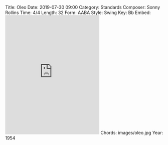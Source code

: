 Title: Oleo
Date: 2019-07-30 09:00
Category: Standards
Composer: Sonny Rollins
Time: 4/4
Length: 32
Form: AABA
Style: Swing
Key: Bb
Embed: <iframe src="https://open.spotify.com/embed/playlist/3FcCxiYW2IjJqyDYHHkQCr" width="300" height="380" frameborder="0" allowtransparency="true" allow="encrypted-media"></iframe>
Chords: images/oleo.jpg
Year: 1954

